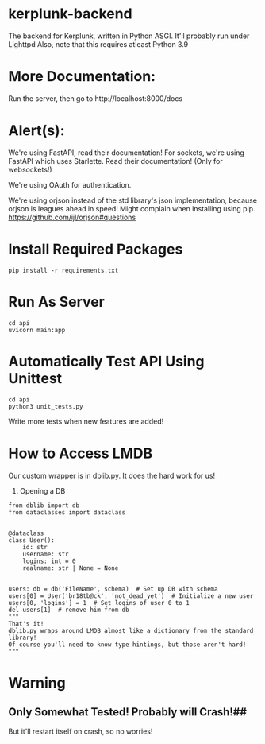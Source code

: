 # kerplunk-backend
The backend for Kerplunk, written in Python ASGI.
It'll probably run under Lighttpd
Also, note that this requires atleast Python 3.9

# More Documentation:
Run the server, then go to http://localhost:8000/docs

# Alert(s):
We're using FastAPI, read their documentation!
For sockets, we're using FastAPI which uses Starlette.
Read their documentation! (Only for websockets!)

We're using OAuth for authentication.

We're using orjson instead of the std library's json implementation,
because orjson is leagues ahead in speed!
Might complain when installing using pip.
https://github.com/ijl/orjson#questions

# Install Required Packages
```
pip install -r requirements.txt
```

# Run As Server
```
cd api
uvicorn main:app
```

# Automatically Test API Using Unittest
```
cd api
python3 unit_tests.py
```
Write more tests when new features are added!

# How to Access LMDB
Our custom wrapper is in dblib.py. It does the hard work for us!
1. Opening a DB
```
from dblib import db
from dataclasses import dataclass


@dataclass
class User():
    id: str
    username: str
    logins: int = 0
    realname: str | None = None


users: db = db('FileName', schema)  # Set up DB with schema
users[0] = User('br18tb@ck', 'not_dead_yet')  # Initialize a new user
users[0, 'logins'] = 1  # Set logins of user 0 to 1
del users[1]  # remove him from db
"""
That's it!
dblib.py wraps around LMDB almost like a dictionary from the standard library!
Of course you'll need to know type hintings, but those aren't hard!
"""
```

# Warning
## Only Somewhat Tested! Probably will Crash!##
But it'll restart itself on crash, so no worries!
